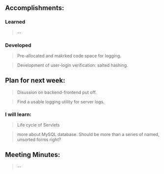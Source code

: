 ## Accomplishments:
### Learned
>--

### Developed
> Pre-allocated and makrked code space for logging.

> Development of user-login verification: salted hashing.

## Plan for next week:
> Disussion on backend-frontend put off.

> Find a usable logging utility for server logs.

### I will learn:
> Life cycle of Servlets

> more about MySQL database. Should be more than a series of named, unsorted forms right?

## Meeting Minutes:
> --
